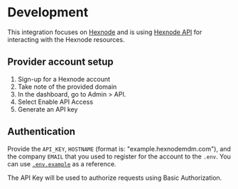 # Development

This integration focuses on [Hexnode](https://www.hexnode.com/) and is using
[Hexnode API](https://www.hexnode.com/mobile-device-management/developers/) for
interacting with the Hexnode resources.

## Provider account setup

1. Sign-up for a Hexnode account
2. Take note of the provided domain
3. In the dashboard, go to Admin > API.
4. Select Enable API Access
5. Generate an API key

## Authentication

Provide the `API_KEY`, `HOSTNAME` (format is: "example.hexnodemdm.com"), and the
company `EMAIL` that you used to register for the account to the `.env`. You can
use [`.env.example`](../.env.example) as a reference.

The API Key will be used to authorize requests using Basic Authorization.
